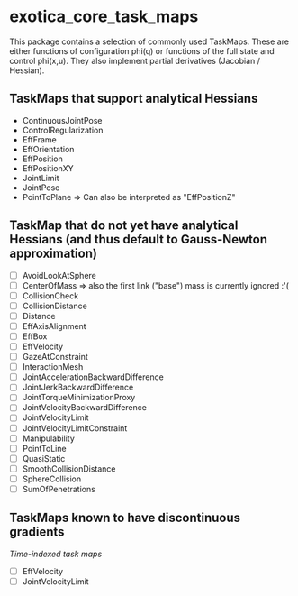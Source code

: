 # exotica_core_task_maps

This package contains a selection of commonly used TaskMaps. These are either functions of configuration phi(q) or functions of the full state and control phi(x,u). They also implement partial derivatives (Jacobian / Hessian).

## TaskMaps that support analytical Hessians

- ContinuousJointPose
- ControlRegularization
- EffFrame
- EffOrientation
- EffPosition
- EffPositionXY
- JointLimit
- JointPose
- PointToPlane => Can also be interpreted as "EffPositionZ"

## TaskMap that do not yet have analytical Hessians (and thus default to Gauss-Newton approximation)

- [ ] AvoidLookAtSphere
- [ ] CenterOfMass => also the first link ("base") mass is currently ignored :'(
- [ ] CollisionCheck
- [ ] CollisionDistance
- [ ] Distance
- [ ] EffAxisAlignment
- [ ] EffBox
- [ ] EffVelocity
- [ ] GazeAtConstraint
- [ ] InteractionMesh
- [ ] JointAccelerationBackwardDifference
- [ ] JointJerkBackwardDifference
- [ ] JointTorqueMinimizationProxy
- [ ] JointVelocityBackwardDifference
- [ ] JointVelocityLimit
- [ ] JointVelocityLimitConstraint
- [ ] Manipulability
- [ ] PointToLine
- [ ] QuasiStatic
- [ ] SmoothCollisionDistance
- [ ] SphereCollision
- [ ] SumOfPenetrations

## TaskMaps known to have discontinuous gradients

*Time-indexed task maps* 

- [ ] EffVelocity
- [ ] JointVelocityLimit
